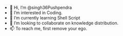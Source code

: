 - 👋 Hi, I’m @singh36Pushpendra
- 👀 I’m interested in Coding.
- 🌱 I’m currently learning Shell Script
- 💞️ I’m looking to collaborate on knowledge distribution.
- 📫 To reach me, first remove your ego.

<!---
singh36Pushpendra/singh36Pushpendra is a ✨ special ✨ repository because its `README.md` (this file) appears on your GitHub profile.
You can click the Preview link to take a look at your changes.
--->
